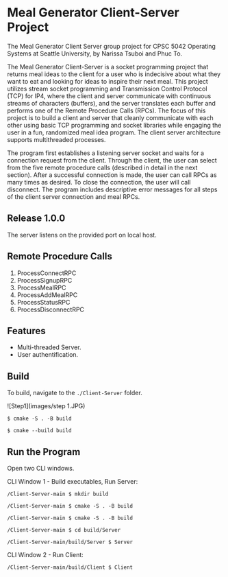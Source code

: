 # Meal Generator Client-Server Project
The Meal Generator Client Server group project for CPSC 5042 Operating Systems at Seattle University, by Narissa Tsuboi and Phuc To. 

The Meal Generator Client-Server is a socket programming project that returns meal ideas to the client for a user who is indecisive about what they want to eat and looking for ideas to inspire their next meal. This project utilizes stream socket programming and Transmission Control Protocol (TCP) for IP4, where the client and server communicate with continuous streams of characters (buffers), and the server translates each buffer and performs one of the Remote Procedure Calls (RPCs). The focus of this project is to build a client and server that cleanly communicate with each other using basic TCP programming and socket libraries while engaging the user in a fun, randomized meal idea program. The client server architecture supports multithreaded processes.

The program first establishes a listening server socket and waits for a connection request from the client. Through the client, the user can select from the five remote procedure calls (described in detail in the next section). After a successful connection is made, the user can call RPCs as many times as desired. To close the connection, the user will call disconnect. The program includes descriptive error messages for all steps of the client server connection and meal RPCs.

## Release 1.0.0
The server listens on the provided port on local host. 

## Remote Procedure Calls 
1. ProcessConnectRPC
2. ProcessSignupRPC
3. ProcessMealRPC
4. ProcessAddMealRPC
5. ProcessStatusRPC
6. ProcessDisconnectRPC

## Features
- Multi-threaded Server.
- User authentification.

## Build
To build, navigate to the `./Client-Server` folder. 

![Step1](images/step 1.JPG)

`$ cmake -S . -B build`

`$ cmake --build build`

## Run the Program
Open two CLI windows. 

CLI Window 1 - Build executables, Run Server: 

`/Client-Server-main $ mkdir build`

`/Client-Server-main $ cmake -S . -B build`

`/Client-Server-main $ cmake -S . -B build`

`/Client-Server-main $ cd build/Server`

`/Client-Server-main/build/Server $ Server`

CLI Window 2 - Run Client: 

`/Client-Server-main/build/Client $ Client`



